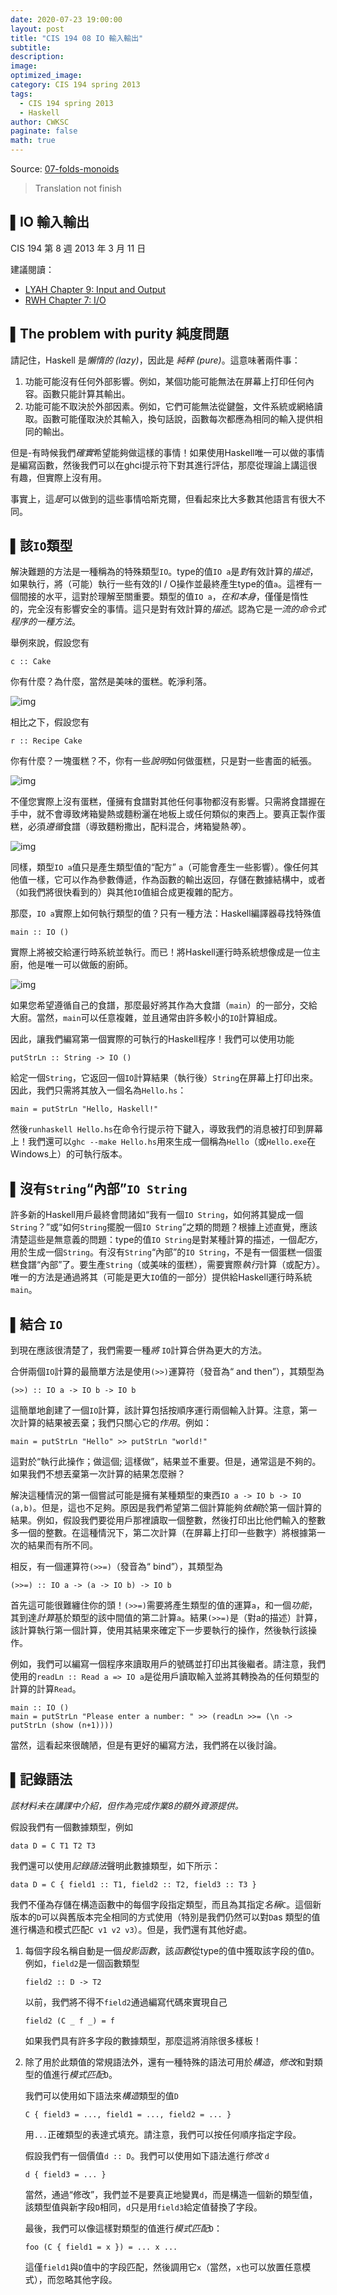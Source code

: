 ```yaml
---
date: 2020-07-23 19:00:00
layout: post
title: "CIS 194 08 IO 輸入輸出"
subtitle: 
description: 
image: 
optimized_image: 
category: CIS 194 spring 2013
tags:
  - CIS 194 spring 2013
  - Haskell
author: CWKSC
paginate: false
math: true
---
```


Source: [07-folds-monoids](https://www.seas.upenn.edu/~cis194/spring13/lectures/07-folds-monoids.html)

> Translation not finish

## ▌IO 輸入輸出

CIS 194 第 8 週
2013 年 3 月 11 日

建議閱讀：

- [LYAH Chapter 9: Input and Output](http://learnyouahaskell.com/input-and-output)
- [RWH Chapter 7: I/O](http://book.realworldhaskell.org/read/io.html)

## ▌The problem with purity 純度問題

請記住，Haskell 是*懶惰的 (lazy)*，因此是 *純粹 (pure)*。這意味著兩件事：

1. 功能可能沒有任何外部影響。例如，某個功能可能無法在屏幕上打印任何內容。函數只能計算其輸出。
2. 功能可能不取決於外部因素。例如，它們可能無法從鍵盤，文件系統或網絡讀取。函數可能僅取決於其輸入，換句話說，函數每次都應為相同的輸入提供相同的輸出。

但是-有時候我們*確實*希望能夠做這樣的事情！如果使用Haskell唯一可以做的事情是編寫函數，然後我們可以在ghci提示符下對其進行評估，那麼從理論上講這很有趣，但實際上沒有用。

事實上，這*是*可以做到的這些事情哈斯克爾，但看起來比大多數其他語言有很大不同。

## ▌該`IO`類型

解決難題的方法是一種稱為的特殊類型`IO`。type的值`IO a`是*對*有效計算的*描述*，如果執行，將（可能）執行一些有效的I / O操作並最終產生type的值`a`。這裡有一個間接的水平，這對於理解至關重要。類型的值`IO a`，*在和本身*，僅僅是惰性的，完全沒有影響安全的事情。這只是對有效計算的*描述*。認為它是*一流的命令式程序的一種方法*。

舉例來說，假設您有

```
c :: Cake
```

你有什麼？為什麼，當然是美味的蛋糕。乾淨利落。

![img](https://www.seas.upenn.edu/~cis194/spring13/static/cake.jpg)

相比之下，假設您有

```
r :: Recipe Cake
```

你有什麼？一塊蛋糕？不，你有一些*說明*如何做蛋糕，只是對一些書面的紙張。

![img](https://www.seas.upenn.edu/~cis194/spring13/static/recipe.gif)

不僅您實際上沒有蛋糕，僅擁有食譜對其他任何事物都沒有影響。只需將食譜握在手中，就不會導致烤箱變熱或麵粉灑在地板上或任何類似的東西上。要真正製作蛋糕，必須*遵循*食譜（導致麵粉撒出，配料混合，烤箱變熱*等*）。

![img](https://www.seas.upenn.edu/~cis194/spring13/static/fire.jpg)

同樣，類型`IO a`值只是產生類型值的“配方” `a`（可能會產生一些影響）。像任何其他值一樣，它可以作為參數傳遞，作為函數的輸出返回，存儲在數據結構中，或者（如我們將很快看到的）與其他`IO`值組合成更複雜的配方。

那麼，`IO a`實際上如何執行類型的值？只有一種方法：Haskell編譯器尋找特殊值

```
main :: IO ()
```

實際上將被交給運行時系統並執行。而已！將Haskell運行時系統想像成是一位主廚，他是唯一可以做飯的廚師。

![img](https://www.seas.upenn.edu/~cis194/spring13/static/chef.jpg)

如果您希望遵循自己的食譜，那麼最好將其作為大食譜（`main`）的一部分，交給大廚。當然，`main`可以任意複雜，並且通常由許多較小的`IO`計算組成。

因此，讓我們編寫第一個實際的可執行的Haskell程序！我們可以使用功能

```
putStrLn :: String -> IO ()
```

給定一個`String`，它返回一個`IO`計算結果（執行後）`String`在屏幕上打印出來。因此，我們只需將其放入一個名為`Hello.hs`：

```
main = putStrLn "Hello, Haskell!"
```

然後`runhaskell Hello.hs`在命令行提示符下鍵入，導致我們的消息被打印到屏幕上！我們還可以`ghc --make Hello.hs`用來生成一個稱為`Hello`（或`Hello.exe`在Windows上）的可執行版本。

## ▌沒有`String`“內部”`IO String`

許多新的Haskell用戶最終會問諸如“我有一個`IO String`，如何將其變成一個`String`？”或“如何`String`擺脫一個`IO String`”之類的問題？根據上述直覺，應該清楚這些是無意義的問題：type的值`IO String`是對某種計算的描述，一個*配方*，用於生成一個`String`。有沒有`String`“內部”的`IO String`，不是有一個蛋糕一個蛋糕食譜“內部”了。要生產`String`（或美味的蛋糕），需要實際*執行*計算（或配方）。唯一的方法是通過將其（可能是更大`IO`值的一部分）提供給Haskell運行時系統`main`。

## ▌結合 `IO`

到現在應該很清楚了，我們需要一種*將* `IO`計算合併為更大的方法。

合併兩個`IO`計算的最簡單方法是使用`(>>)`運算符（發音為“ and then”），其類型為

```
(>>) :: IO a -> IO b -> IO b
```

這簡單地創建了一個`IO`計算，該計算包括按順序運行兩個輸入計算。注意，第一次計算的結果被丟棄；我們只關心它的*作用*。例如：

```
main = putStrLn "Hello" >> putStrLn "world!"
```

這對於“執行此操作；做這個; 這樣做”，結果並不重要。但是，通常這是不夠的。如果我們不想丟棄第一次計算的結果怎麼辦？

解決這種情況的第一個嘗試可能是擁有某種類型的東西`IO a -> IO b -> IO (a,b)`。但是，這也不足夠。原因是我們希望第二個計算能夠*依賴*於第一個計算的結果。例如，假設我們要從用戶那裡讀取一個整數，然後打印出比他們輸入的整數多一個的整數。在這種情況下，第二次計算（在屏幕上打印一些數字）將根據第一次的結果而有所不同。

相反，有一個運算符`(>>=)`（發音為“ bind”），其類型為

```
(>>=) :: IO a -> (a -> IO b) -> IO b
```

首先這可能很難纏住你的頭！`(>>=)`需要將產生類型的值的運算`a`，和一個*功能*，其到達*計算*基於類型的該中間值的第二計算`a`。結果`(>>=)`是（對a的描述）計算，該計算執行第一個計算，使用其結果來確定下一步要執行的操作，然後執行該操作。

例如，我們可以編寫一個程序來讀取用戶的號碼並打印出其後繼者。請注意，我們使用的`readLn :: Read a => IO a`是從用戶讀取輸入並將其轉換為的任何類型的計算的計算`Read`。

```
main :: IO ()
main = putStrLn "Please enter a number: " >> (readLn >>= (\n -> putStrLn (show (n+1))))
```

當然，這看起來很醜陋，但是有更好的編寫方法，我們將在以後討論。

## ▌記錄語法

*該材料未在講課中介紹，但作為完成作業8的額外資源提供。*

假設我們有一個數據類型，例如

```
data D = C T1 T2 T3
```

我們還可以使用*記錄語法*聲明此數據類型，如下所示：

```
data D = C { field1 :: T1, field2 :: T2, field3 :: T3 }
```

我們不僅為存儲在構造函數中的每個字段指定類型，而且為其指定*名稱*`C`。這個新版本的`D`可以與舊版本完全相同的方式使用（特別是我們仍然可以對`D`as 類型的值進行構造和模式匹配`C v1 v2 v3`）。但是，我們還有其他好處。

1. 每個字段名稱自動是一個*投影函數*，該*函數*從type的值中獲取該字段的值`D`。例如，`field2`是一個函數類型

   ```
   field2 :: D -> T2
   ```

   以前，我們將不得不`field2`通過編寫代碼來實現自己

   ```
   field2 (C _ f _) = f
   ```

   如果我們具有許多字段的數據類型，那麼這將消除很多樣板！

2. 除了用於此類值的常規語法外，還有一種特殊的語法可用於*構造*，*修改*和對類型的值進行*模式匹配*`D`。

   我們可以使用如下語法來*構造*類型的值`D`

   ```
   C { field3 = ..., field1 = ..., field2 = ... }
   ```

   用`...`正確類型的表達式填充。請注意，我們可以按任何順序指定字段。

   假設我們有一個價值`d :: D`。我們可以使用如下語法進行*修改* `d`

   ```
   d { field3 = ... }
   ```

   當然，通過“修改”，我們並不是要真正地變異`d`，而是構造一個新的類型值，該類型值與新字段`D`相同，`d`只是用`field3`給定值替換了字段。

   最後，我們可以像這樣對類型的值進行*模式匹配*`D`：

   ```
   foo (C { field1 = x }) = ... x ...
   ```

   這僅`field1`與`D`值中的字段匹配，然後調用它`x`（當然，`x`也可以放置任意模式），而忽略其他字段。
